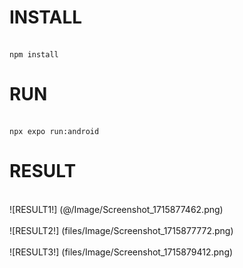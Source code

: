 # INSTALL
<br>`npm install`</br>
# RUN
<br> `npx expo run:android`</br>
# RESULT
<br> ![RESULT1!] (@/Image/Screenshot_1715877462.png) </br>
<br> ![RESULT2!] (files/Image/Screenshot_1715877772.png) </br>
<br> ![RESULT3!] (files/Image/Screenshot_1715879412.png) </br>
